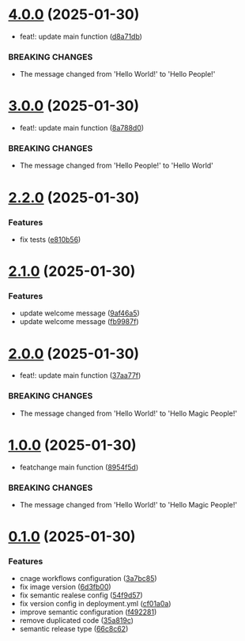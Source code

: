 # [4.0.0](https://github.com/granchetti/hello-world-service/compare/v3.0.0...v4.0.0) (2025-01-30)


* feat!: update main function ([d8a71db](https://github.com/granchetti/hello-world-service/commit/d8a71dbe12dda1624a7d288d0c38a8b5efd8c202))


### BREAKING CHANGES

* The message changed from 'Hello World!' to 'Hello People!'

# [3.0.0](https://github.com/granchetti/hello-world-service/compare/v2.2.0...v3.0.0) (2025-01-30)


* feat!: update main function ([8a788d0](https://github.com/granchetti/hello-world-service/commit/8a788d0cfd59d32e21c38aa5c83bce11eeba9a1e))


### BREAKING CHANGES

* The message changed from 'Hello People!' to 'Hello World'

# [2.2.0](https://github.com/granchetti/hello-world-service/compare/v2.1.0...v2.2.0) (2025-01-30)


### Features

* fix tests ([e810b56](https://github.com/granchetti/hello-world-service/commit/e810b56f5d4d5763b5b597c95f46e7265140cd46))

# [2.1.0](https://github.com/granchetti/hello-world-service/compare/v2.0.0...v2.1.0) (2025-01-30)


### Features

* update welcome message ([9af46a5](https://github.com/granchetti/hello-world-service/commit/9af46a5199cc965d86bda7c89211e12834ac0463))
* update welcome message ([fb9987f](https://github.com/granchetti/hello-world-service/commit/fb9987fba3e1ed5d9f7031ee354b822a7832df91))

# [2.0.0](https://github.com/granchetti/hello-world-service/compare/v1.0.0...v2.0.0) (2025-01-30)


* feat!: update main function ([37aa77f](https://github.com/granchetti/hello-world-service/commit/37aa77f59f5e38ba717cb00623d1ebff9f308843))


### BREAKING CHANGES

* The message changed from 'Hello World!' to 'Hello Magic People!'

# [1.0.0](https://github.com/granchetti/hello-world-service/compare/v0.1.0...v1.0.0) (2025-01-30)


* featchange main function ([8954f5d](https://github.com/granchetti/hello-world-service/commit/8954f5d762d2ffbe7cf84536e10f827fc301a73b))


### BREAKING CHANGES

* The message changed from 'Hello World!' to 'Hello Magic People!'

# [0.1.0](https://github.com/granchetti/hello-world-service/compare/v0.0.0...v0.1.0) (2025-01-30)


### Features

* cnage workflows configuration ([3a7bc85](https://github.com/granchetti/hello-world-service/commit/3a7bc85c6dd4a055c9a37cae052439806ec1259c))
* fix image version ([6d3fb00](https://github.com/granchetti/hello-world-service/commit/6d3fb0047a249185c3800cabdcc1a89fb49ea72d))
* fix semantic realese config ([54f9d57](https://github.com/granchetti/hello-world-service/commit/54f9d57169304eff3c68e4518facd3c9ded3b776))
* fix version config in deployment.yml ([cf01a0a](https://github.com/granchetti/hello-world-service/commit/cf01a0aa2d9ebfa1d23fafbf7e70ff3547d19c9d))
* improve semantic configuration ([f492281](https://github.com/granchetti/hello-world-service/commit/f492281e2eaf1962448fb6b096ee62c43d80eaee))
* remove duplicated code ([35a819c](https://github.com/granchetti/hello-world-service/commit/35a819ca7692b9303853a1469ab6da498dab1538))
* semantic release type ([66c8c62](https://github.com/granchetti/hello-world-service/commit/66c8c62c297f65a0e56f2391378dcad5f2434ef9))
